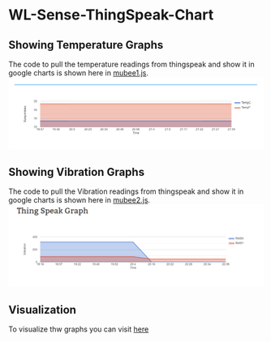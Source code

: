 # WL-Sense-ThingSpeak-Chart
## Showing Temperature Graphs
The code to pull the temperature readings from thingspeak and show it in google charts is shown here in [mubee1.js](https://github.com/ncdcommunity/WL-Sense-ThingSpeak-Chart/blob/master/muBee1.js).
![Temperature Graph](https://github.com/ncdcommunity/WL-Sense-ThingSpeak-Chart/blob/master/tempGraph.png)

## Showing Vibration Graphs
The code to pull the Vibration readings from thingspeak and show it in google charts is shown here in [mubee2.js](https://github.com/ncdcommunity/WL-Sense-ThingSpeak-Chart/blob/master/mubee2.js).
![Vibration Graph Graph](https://github.com/ncdcommunity/WL-Sense-ThingSpeak-Chart/blob/master/vibGraph.png)

## Visualization
To visualize thw graphs you can visit [here](https://sites.google.com/view/webczartech/home)
